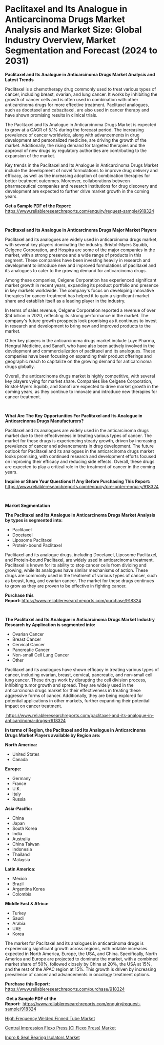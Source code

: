 <p><h1>Paclitaxel and Its Analogue in Anticarcinoma Drugs Market Analysis and Market Size: Global Industry Overview, Market Segmentation and Forecast (2024 to 2031)</h1></p><p><strong>Paclitaxel and Its Analogue in Anticarcinoma Drugs Market Analysis and Latest Trends</strong></p>
<p><p>Paclitaxel is a chemotherapy drug commonly used to treat various types of cancer, including breast, ovarian, and lung cancer. It works by inhibiting the growth of cancer cells and is often used in combination with other anticarcinoma drugs for more effective treatment. Paclitaxel analogues, such as docetaxel and cabazitaxel, are also used in cancer therapy and have shown promising results in clinical trials.</p><p>The Paclitaxel and Its Analogue in Anticarcinoma Drugs Market is expected to grow at a CAGR of 5.1% during the forecast period. The increasing prevalence of cancer worldwide, along with advancements in drug development and personalized medicine, are driving the growth of the market. Additionally, the rising demand for targeted therapies and the approval of new drugs by regulatory authorities are contributing to the expansion of the market.</p><p>Key trends in the Paclitaxel and Its Analogue in Anticarcinoma Drugs Market include the development of novel formulations to improve drug delivery and efficacy, as well as the increasing adoption of combination therapies for better treatment outcomes. Moreover, collaborations between pharmaceutical companies and research institutions for drug discovery and development are expected to further drive market growth in the coming years.</p></p>
<p><strong>Get a Sample PDF of the Report:&nbsp;</strong> <a href="https://www.reliableresearchreports.com/enquiry/request-sample/918324">https://www.reliableresearchreports.com/enquiry/request-sample/918324</a></p>
<p>&nbsp;</p>
<p><strong>Paclitaxel and Its Analogue in Anticarcinoma Drugs Major Market Players</strong></p>
<p><p>Paclitaxel and its analogues are widely used in anticarcinoma drugs market, with several key players dominating the industry. Bristol-Myers Squibb, Celgene Corporation, and Hospira are some of the major companies in the market, with a strong presence and a wide range of products in this segment. These companies have been investing heavily in research and development to introduce new and improved formulations of paclitaxel and its analogues to cater to the growing demand for anticarcinoma drugs.</p><p>Among these companies, Celgene Corporation has experienced significant market growth in recent years, expanding its product portfolio and presence in key markets worldwide. The company's focus on developing innovative therapies for cancer treatment has helped it to gain a significant market share and establish itself as a leading player in the industry. </p><p>In terms of sales revenue, Celgene Corporation reported a revenue of over $14 billion in 2020, reflecting its strong performance in the market. The company's future growth prospects look promising as it continues to invest in research and development to bring new and improved products to the market.</p><p>Other key players in the anticarcinoma drugs market include Luye Pharma, Hengrui Medicine, and Sanofi, who have also been actively involved in the development and commercialization of paclitaxel and its analogues. These companies have been focusing on expanding their product offerings and geographic reach to capitalize on the growing demand for anticarcinoma drugs globally.</p><p>Overall, the anticarcinoma drugs market is highly competitive, with several key players vying for market share. Companies like Celgene Corporation, Bristol-Myers Squibb, and Sanofi are expected to drive market growth in the coming years, as they continue to innovate and introduce new therapies for cancer treatment.</p></p>
<p>&nbsp;</p>
<p><strong>What Are The Key Opportunities For Paclitaxel and Its Analogue in Anticarcinoma Drugs Manufacturers?</strong></p>
<p><p>Paclitaxel and its analogues are widely used in the anticarcinoma drugs market due to their effectiveness in treating various types of cancer. The market for these drugs is experiencing steady growth, driven by increasing prevalence of cancer and advancements in drug development. The future outlook for Paclitaxel and its analogues in the anticarcinoma drugs market looks promising, with continued research and development efforts focused on improving their efficacy and reducing side effects. Overall, these drugs are expected to play a critical role in the treatment of cancer in the coming years.</p></p>
<p><strong>Inquire or Share Your Questions If Any Before Purchasing This Report:</strong> <a href="https://www.reliableresearchreports.com/enquiry/pre-order-enquiry/918324">https://www.reliableresearchreports.com/enquiry/pre-order-enquiry/918324</a></p>
<p>&nbsp;</p>
<p><strong>Market Segmentation</strong></p>
<p><strong>The Paclitaxel and Its Analogue in Anticarcinoma Drugs Market Analysis by types is segmented into:</strong></p>
<p><ul><li>Paclitaxel</li><li>Docetaxel</li><li>Liposome Paclitaxel</li><li>Protein-bound Paclitaxel</li></ul></p>
<p><p>Paclitaxel and its analogue drugs, including Docetaxel, Liposome Paclitaxel, and Protein-bound Paclitaxel, are widely used in anticarcinoma treatment. Paclitaxel is known for its ability to stop cancer cells from dividing and growing, while its analogues have similar mechanisms of action. These drugs are commonly used in the treatment of various types of cancer, such as breast, lung, and ovarian cancer. The market for these drugs continues to grow as they are proven to be effective in fighting cancer.</p></p>
<p><strong>Purchase this Report:&nbsp;</strong><a href="https://www.reliableresearchreports.com/purchase/918324">https://www.reliableresearchreports.com/purchase/918324</a></p>
<p>&nbsp;</p>
<p><strong>The Paclitaxel and Its Analogue in Anticarcinoma Drugs Market Industry Research by Application is segmented into:</strong></p>
<p><ul><li>Ovarian Cancer</li><li>Breast Cancer</li><li>Cervical Cancer</li><li>Pancreatic Cancer</li><li>Non-small Cell Lung Cancer</li><li>Other</li></ul></p>
<p><p>Paclitaxel and its analogues have shown efficacy in treating various types of cancer, including ovarian, breast, cervical, pancreatic, and non-small cell lung cancer. These drugs work by disrupting the cell division process, inhibiting tumor growth and spread. They are widely used in the anticarcinoma drugs market for their effectiveness in treating these aggressive forms of cancer. Additionally, they are being explored for potential applications in other markets, further expanding their potential impact on cancer treatment.</p></p>
<p><a href="https://www.reliableresearchreports.com/paclitaxel-and-its-analogue-in-anticarcinoma-drugs-r918324">&nbsp;https://www.reliableresearchreports.com/paclitaxel-and-its-analogue-in-anticarcinoma-drugs-r918324</a></p>
<p><strong>In terms of Region, the Paclitaxel and Its Analogue in Anticarcinoma Drugs Market Players available by Region are:</strong></p>
<p>
    <p> <strong> North America: </strong>
        <ul>
            <li>United States</li>
            <li>Canada</li>
        </ul>
        </p> 
    <p> <strong> Europe: </strong>
        <ul>
            <li>Germany</li>
            <li>France</li>
            <li>U.K.</li>
            <li>Italy</li>
            <li>Russia</li>
        </ul>
        </p> 
    <p> <strong> Asia-Pacific: </strong>
        <ul>
            <li>China</li>
            <li>Japan</li>
            <li>South Korea</li>
            <li>India</li>
            <li>Australia</li>
            <li>China Taiwan</li>
            <li>Indonesia</li>
            <li>Thailand</li>
            <li>Malaysia</li>
        </ul>
        </p> 
    <p> <strong> Latin America: </strong>
        <ul>
            <li>Mexico</li>
            <li>Brazil</li>
            <li>Argentina Korea</li>
            <li>Colombia</li>
        </ul>
        </p> 
    <p> <strong> Middle East & Africa: </strong>
        <ul>
            <li>Turkey</li>
            <li>Saudi</li>
            <li>Arabia</li>
            <li>UAE</li>
            <li>Korea</li>
        </ul>
    </p>
    </p>
<p><p>The market for Paclitaxel and its analogues in anticarcinoma drugs is experiencing significant growth across regions, with notable increases expected in North America, Europe, the USA, and China. Specifically, North America and Europe are projected to dominate the market, with a combined market share of 50%, followed closely by China at 20%, the USA at 15%, and the rest of the APAC region at 15%. This growth is driven by increasing prevalence of cancer and advancements in oncology treatment options.</p></p>
<p><strong>Purchase this Report: </strong><a href="https://www.reliableresearchreports.com/purchase/918324">https://www.reliableresearchreports.com/purchase/918324</a></p>
<p>&nbsp;<strong>Get a Sample PDF of the Report:&nbsp;&nbsp;</strong><a href="https://www.reliableresearchreports.com/enquiry/request-sample/918324">https://www.reliableresearchreports.com/enquiry/request-sample/918324</a></p>
<p><strong></strong></p>
<p><p><a href="https://www.linkedin.com/pulse/high-frequency-welded-finned-tubenbspmarket-focuses-market-fuhmc">High Frequency Welded Finned Tube Market</a></p><p><a href="https://www.linkedin.com/pulse/central-impression-flexo-press-ci-market-furnishes-information-x6sef">Central Impression Flexo Press (CI Flexo Press) Market</a></p><p><a href="https://www.linkedin.com/pulse/inpro-amp-seal-bearing-isolators-market-furnishes-information-37avf">Inpro & Seal Bearing Isolators Market</a></p></p>